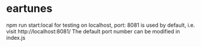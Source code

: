 # eartunes
npm run start:local
for testing on localhost, port: 8081 is used by default, i.e.
visit http://localhost:8081/
The default port number can be modified in index.js
